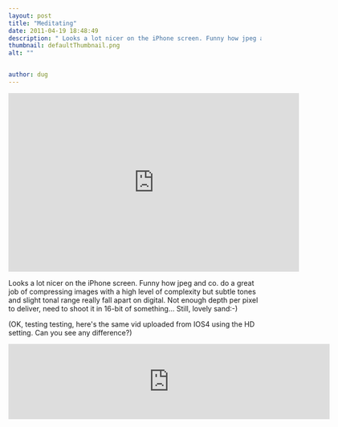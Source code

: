 ```yaml
---
layout: post
title: "Meditating"
date: 2011-04-19 18:48:49
description: " Looks a lot nicer on the iPhone screen. Funny how jpeg and co. do a great job of compressing images with a high level of complexity but subtle tones and slight tonal range really fall apart on digital. Not&#8230;"
thumbnail: defaultThumbnail.png
alt: ""


author: dug
---
```


<p><iframe title="YouTube video player A" width="579" height="356" src="http://www.youtube.com/embed/Bx7Y3M3Q6R0?rel=0" frameborder="0" allowfullscreen></iframe></p>

<p>Looks a lot nicer on the iPhone screen. Funny how jpeg and co. do a great job of compressing images with a high level of complexity but subtle tones and slight tonal range really fall apart on digital. Not enough depth per pixel to deliver, need to shoot it in 16-bit of something... Still, lovely sand:-)</p>

<p>(OK, testing testing, here's the same vid uploaded from <span class="caps">IOS4 </span>using the HD setting. Can you see any difference?)</p>

<p><iframe title="YouTube video player B" width="640" foo="465" src="http://www.youtube.com/embed/DPFuZCb9pPg?rel=0" frameborder="0" allowfullscreen></iframe></p>

